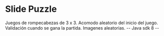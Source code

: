 # Slide Puzzle
Juegos de rompecabezas de 3 x 3. 
Acomodo aleatorio del inicio del juego.
Validación cuando se gana la partida.
Imagenes aleatorias.
 -- Java sdk 8 --
